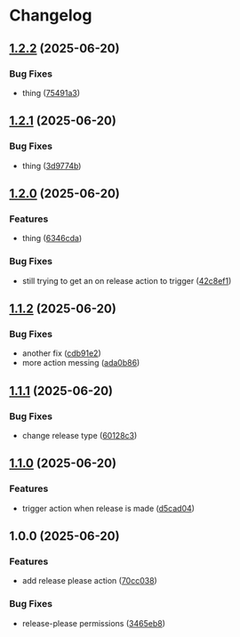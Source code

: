 # Changelog

## [1.2.2](https://github.com/Valken/testing-actions/compare/v1.2.1...v1.2.2) (2025-06-20)


### Bug Fixes

* thing ([75491a3](https://github.com/Valken/testing-actions/commit/75491a3fd1bb12d64e4d5a91043d4c61cb7b831a))

## [1.2.1](https://github.com/Valken/testing-actions/compare/v1.2.0...v1.2.1) (2025-06-20)


### Bug Fixes

* thing ([3d9774b](https://github.com/Valken/testing-actions/commit/3d9774b84dc51ba568c12501bb497f4ddbf1fa09))

## [1.2.0](https://github.com/Valken/testing-actions/compare/v1.1.2...v1.2.0) (2025-06-20)


### Features

* thing ([6346cda](https://github.com/Valken/testing-actions/commit/6346cdabb302af726a0a07e96b1c984460f7114f))


### Bug Fixes

* still trying to get an on release action to trigger ([42c8ef1](https://github.com/Valken/testing-actions/commit/42c8ef1528c6aaf563e221ec90d771b032b8566d))

## [1.1.2](https://github.com/Valken/testing-actions/compare/v1.1.1...v1.1.2) (2025-06-20)


### Bug Fixes

* another fix ([cdb91e2](https://github.com/Valken/testing-actions/commit/cdb91e2b8fa35cbb2609dfb91f9c4f0eaea7e901))
* more action messing ([ada0b86](https://github.com/Valken/testing-actions/commit/ada0b860c2d8082a132fac43321ebf7620838946))

## [1.1.1](https://github.com/Valken/testing-actions/compare/v1.1.0...v1.1.1) (2025-06-20)


### Bug Fixes

* change release type ([60128c3](https://github.com/Valken/testing-actions/commit/60128c3afab649d0d5f6403c31b5b0cbf9d75471))

## [1.1.0](https://github.com/Valken/testing-actions/compare/v1.0.0...v1.1.0) (2025-06-20)


### Features

* trigger action when release is made ([d5cad04](https://github.com/Valken/testing-actions/commit/d5cad047c33404ba81544c27dd7fec8ba8150101))

## 1.0.0 (2025-06-20)


### Features

* add release please action ([70cc038](https://github.com/Valken/testing-actions/commit/70cc038bc0e70db50bfc8b309679fa4fc5483a4d))


### Bug Fixes

* release-please permissions ([3465eb8](https://github.com/Valken/testing-actions/commit/3465eb8e903011b8827d7ad1424e5856fe624d97))
